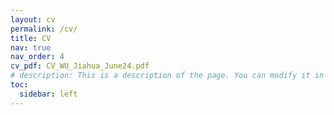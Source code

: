 ```yaml
---
layout: cv
permalink: /cv/
title: CV
nav: true
nav_order: 4
cv_pdf: CV_WU_Jiahua_June24.pdf
# description: This is a description of the page. You can modify it in '_pages/cv.md'. You can also change or remove the top pdf download button.
toc:
  sidebar: left
---
```

